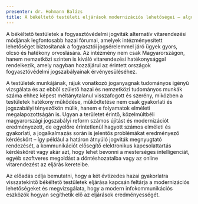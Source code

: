 ```yaml
---
presenter: dr. Hohmann Balázs
title: A békéltető testületi eljárások modernizációs lehetőségei – algoritmikus döntéshozatal, online vitarendezés és elektronikus kapcsolattartás
---
```


A békéltető testületek a fogyasztóvédelmi jogviták alternatív vitarendezési módjának legfontosabb hazai fórumai, amelyek intézményesített lehetőséget biztosítanak a fogyasztói jogsérelemmel járó ügyek gyors, olcsó és hatékony orvoslására. Az intézmény nem csak Magyarországon, hanem nemzetközi szinten is kiváló vitarendezési hatékonysággal rendelkezik, amely nagyban hozzájárul az érintett országok fogyasztóvédelmi jogszabályainak érvényesüléséhez.

A testületek munkájának, rájuk vonatkozó joganyagnak tudományos igényű vizsgálata és az ebből születő hazai és nemzetközi tudományos munkák száma ehhez képest méltánytalanul visszafogott és szerény, miközben a testületek hatékony működése, működtetése nem csak gyakorlati és jogszabályi tényezőkön múlik, hanem e folyamatok elméleti megalapozottságán is. Ugyan a területet érintő, közelmúltbéli magyarországi jogszabályi reform számos újítást és modernizációt eredményezett, de egyelőre érintetlenül hagyott számos elméleti és gyakorlati, a jogalkalmazás során is jelentős problémákat eredményező kérdéskört – így például a határon átnyúló jogviták megnyugtató rendezését, a kommunikációt elősegítő elektronikus kapcsolattartás kérdéskörét vagy akár azt, hogy lehet bevonni a mesterséges intelligenciát, egyéb szoftveres megoldást a döntéshozatalba vagy az online vitarendezést az eljárás kereteibe.

Az előadás célja bemutatni, hogy a két évtizedes hazai gyakorlatra visszatekintő békéltető testületek eljárása kapcsán feltárja a modernizációs lehetőségeket és megvizsgálata, hogy a modern infokommunikációs eszközök hogyan segíthetik elő az eljárások eredményességét.
